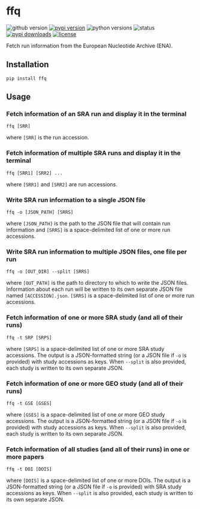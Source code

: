 # ffq
![github version](https://img.shields.io/badge/Version-0.0.1-informational)
[![pypi version](https://img.shields.io/pypi/v/ffq)](https://pypi.org/project/ffq/0.0.1/)
![python versions](https://img.shields.io/pypi/pyversions/ffq)
![status](https://github.com/pachterlab/ffq/workflows/CI/badge.svg)
[![pypi downloads](https://img.shields.io/pypi/dm/ffq)](https://pypi.org/project/ffq/)
[![license](https://img.shields.io/pypi/l/ffq)](LICENSE)

Fetch run information from the European Nucleotide Archive (ENA).

## Installation

```
pip install ffq
```

## Usage

### Fetch information of an SRA run and display it in the terminal
```
ffq [SRR]
```
where `[SRR]` is the run accession.

### Fetch information of multiple SRA runs and display it in the terminal
```
ffq [SRR1] [SRR2] ...
```
where `[SRR1]` and `[SRR2]` are run accessions.

### Write SRA run information to a single JSON file
```
ffq -o [JSON_PATH] [SRRS]
```
where `[JSON_PATH]` is the path to the JSON file that will contain run
information and `[SRRS]` is a space-delimited list of one or more
run accessions.

### Write SRA run information to multiple JSON files, one file per run
```
ffq -o [OUT_DIR] --split [SRRS]
```
where `[OUT_PATH]` is the path to directory to which to write the JSON files.
Information about each run will be written to its own separate JSON file named
`[ACCESSION].json`. `[SRRS]` is a space-delimited list of one or more
run accessions.

### Fetch information of one or more SRA study (and all of their runs)
```
ffq -t SRP [SRPS]
```
where `[SRPS]` is a space-delimited list of one or more SRA study accessions. The output is a JSON-formatted string (or a JSON file if `-o` is provided) with study accessions as keys. When `--split` is also provided, each study is written to its own separate JSON.

### Fetch information of one or more GEO study (and all of their runs)
```
ffq -t GSE [GSES]
```
where `[GSES]` is a space-delimited list of one or more GEO study accessions. The output is a JSON-formatted string (or a JSON file if `-o` is provided) with study accessions as keys. When `--split` is also provided, each study is written to its own separate JSON.

### Fetch information of all studies (and all of their runs) in one or more papers
```
ffq -t DOI [DOIS]
```
where `[DOIS]` is a space-delimited list of one or more DOIs. The output is a JSON-formatted string (or a JSON file if `-o` is provided) with SRA study accessions as keys. When `--split` is also provided, each study is written to its own separate JSON.
